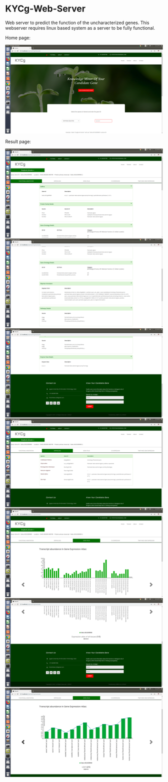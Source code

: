 # KYCg-Web-Server
Web server to predict the function of the uncharacterized genes.
This webserver requires linux based system as a server to be fully functional.

Home page:

![](ImagesforReadme/img1.png)

Result page:

![](ImagesforReadme/img5.png)
![](ImagesforReadme/img6.png)
![](ImagesforReadme/img7.png)
![](ImagesforReadme/img8.png)
![](ImagesforReadme/img9.png)
![](ImagesforReadme/img10.png)
![](ImagesforReadme/img11.png)
